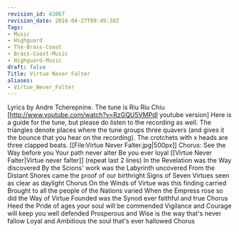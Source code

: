 ```yaml
---
revision_id: 43867
revision_date: 2016-04-27T09:49:38Z
Tags:
- Music
- Highguard
- The-Brass-Coast
- Brass-Coast-Music
- Highguard-Music
draft: false
Title: Virtue Never Falter
aliases:
- Virtue_Never_Falter
---
```

Lyrics by Andre Tcherepnine. The tune is Riu Riu Chiu [http://www.youtube.com/watch?v=RzGQU5VMPdI youtube version]
Here is a guide for the tune, but please do listen to the recording as well. 
The triangles denote places where the tune groups three quavers (and gives it the bounce that you hear on the recording). The crotchets with x heads are three clapped beats. 
[[File:Virtue Never Falter.jpg|500px]]
    Chorus:
    See the Way before you
    Your path never alter
    Be you ever loyal
    [[Virtue Never Falter|Virtue never falter]] (repeat last 2 lines)
    In the Revelation was the Way discovered
    By the Scions' work was the Labyrinth uncovered
    From the Distant Shores came the proof of our birthright
    Signs of Seven Virtues seen as clear as daylight
    Chorus
    On the Winds of Virtue was this finding carried
    Brought to all the people of the Nations varied
    When the Empress rose so did the Way of Virtue
    Founded was the Synod ever faithful and true
    Chorus
    Heed the Pride of ages your soul will be commended
    Vigilance and Courage will keep you well defended
    Prosperous and Wise is the way that's never fallow
    Loyal and Ambitious the soul that's ever hallowed
    Chorus